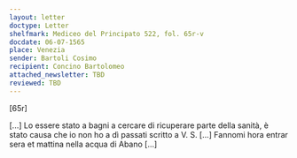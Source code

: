 ```yaml
---
layout: letter
doctype: Letter
shelfmark: Mediceo del Principato 522, fol. 65r-v
docdate: 06-07-1565
place: Venezia
sender: Bartoli Cosimo
recipient: Concino Bartolomeo
attached_newsletter: TBD
reviewed: TBD
---
```


[65r]  
  
[...] Lo essere stato a bagni a cercare di ricuperare parte della sanità, è stato causa che io non ho a dì passati scritto a V. S. [...] Fannomi hora entrar sera et mattina nella acqua di Abano [...]  

